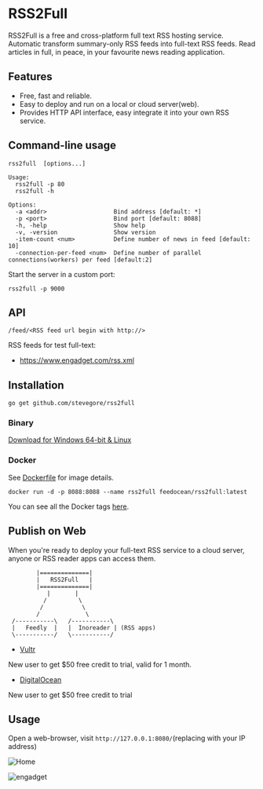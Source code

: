 RSS2Full
====

RSS2Full is a free and cross-platform full text RSS hosting service. Automatic transform summary-only RSS feeds into full-text RSS feeds. Read articles in full, in peace, in your favourite news reading application.


## Features 

- Free, fast and reliable.
- Easy to deploy and run on a local or cloud server(web).
- Provides HTTP API interface, easy integrate it into your own RSS service. 

## Command-line usage

```
rss2full  [options...]

Usage:
  rss2full -p 80
  rss2full -h

Options:
  -a <addr>                   Bind address [default: *]
  -p <port>                   Bind port [default: 8088]
  -h, -help                   Show help
  -v, -version                Show version
  -item-count <num>           Define number of news in feed [default: 10]
  -connection-per-feed <num>  Define number of parallel connections(workers) per feed [default:2]
```

Start the server in a custom port:

```
rss2full -p 9000
```

## API

```
/feed/<RSS feed url begin with http://>
```

RSS feeds for test full-text:

- https://www.engadget.com/rss.xml

## Installation

```
go get github.com/stevegore/rss2full
```

### Binary

[Download for Windows 64-bit & Linux](https://github.com/stevegore/rss2full/releases)

### Docker

See [Dockerfile](https://github.com/stevegore/rss2full/blob/master/Dockerfile) for image details.

```
docker run -d -p 8088:8088 --name rss2full feedocean/rss2full:latest
```

You can see all the Docker tags [here](https://hub.docker.com/r/feedocean/rss2full/tags).

## Publish on Web

When you're ready to deploy your full-text RSS service to a cloud server, anyone or RSS reader apps can access them.

```
        |==============|
        |   RSS2Full   |
        |==============|
           |       |   
          /         \
         /           \
        /             \
 /-----------\   /-----------\
 |   Feedly  |   |  Inoreader | (RSS apps)
 \-----------/   \-----------/
```

- [Vultr](https://www.vultr.com/?ref=7961474-4F)

New user to get $50 free credit to trial, valid for 1 month.

- [DigitalOcean](https://m.do.co/c/26c25781d4a3)

New user to get $50 free credit to trial

## Usage

Open a web-browser, visit `http://127.0.0.1:8080/`(replacing with your IP address)

![Home](https://user-images.githubusercontent.com/5097328/66846331-430b4d80-efa4-11e9-93d6-f2a0cea1ec64.png)

![engadget](https://user-images.githubusercontent.com/5097328/66851551-8d44fc80-efad-11e9-8ca6-36bca8d5d3cf.png)



